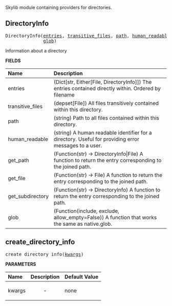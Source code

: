 <!-- Generated with Stardoc: http://skydoc.bazel.build -->

Skylib module containing providers for directories.

<a id="DirectoryInfo"></a>

## DirectoryInfo

<pre>
DirectoryInfo(<a href="#DirectoryInfo-entries">entries</a>, <a href="#DirectoryInfo-transitive_files">transitive_files</a>, <a href="#DirectoryInfo-path">path</a>, <a href="#DirectoryInfo-human_readable">human_readable</a>, <a href="#DirectoryInfo-get_path">get_path</a>, <a href="#DirectoryInfo-get_file">get_file</a>, <a href="#DirectoryInfo-get_subdirectory">get_subdirectory</a>,
              <a href="#DirectoryInfo-glob">glob</a>)
</pre>

Information about a directory

**FIELDS**


| Name  | Description |
| :------------- | :------------- |
| <a id="DirectoryInfo-entries"></a>entries |  (Dict[str, Either[File, DirectoryInfo]]) The entries contained directly within. Ordered by filename    |
| <a id="DirectoryInfo-transitive_files"></a>transitive_files |  (depset[File]) All files transitively contained within this directory.    |
| <a id="DirectoryInfo-path"></a>path |  (string) Path to all files contained within this directory.    |
| <a id="DirectoryInfo-human_readable"></a>human_readable |  (string) A human readable identifier for a directory. Useful for providing error messages to a user.    |
| <a id="DirectoryInfo-get_path"></a>get_path |  (Function(str) -> DirectoryInfo\|File) A function to return the entry corresponding to the joined path.    |
| <a id="DirectoryInfo-get_file"></a>get_file |  (Function(str) -> File) A function to return the entry corresponding to the joined path.    |
| <a id="DirectoryInfo-get_subdirectory"></a>get_subdirectory |  (Function(str) -> DirectoryInfo) A function to return the entry corresponding to the joined path.    |
| <a id="DirectoryInfo-glob"></a>glob |  (Function(include, exclude, allow_empty=False)) A function that works the same as native.glob.    |


<a id="create_directory_info"></a>

## create_directory_info

<pre>
create_directory_info(<a href="#create_directory_info-kwargs">kwargs</a>)
</pre>



**PARAMETERS**


| Name  | Description | Default Value |
| :------------- | :------------- | :------------- |
| <a id="create_directory_info-kwargs"></a>kwargs |  <p align="center"> - </p>   |  none |


